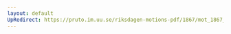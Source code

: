 ```yaml
---
layout: default
UpRedirect: https://pruto.im.uu.se/riksdagen-motions-pdf/1867/mot_1867__ak__99/mot_1867__ak__99-007.pdf
---
```

